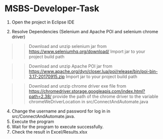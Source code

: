 # MSBS-Developer-Task
1. Open the project in Eclipse IDE

2. Resolve Dependencies (Selenium and Apache POI and selenium chrome driver)

>> Download and unzip selenium jar from https://www.seleniumhq.org/download/
>> Import jar to your project build path

>> Download and unzip Apache POI jar from https://www.apache.org/dyn/closer.lua/poi/release/bin/poi-bin-3.17-20170915.zip
>> Import jar to your project build path

>> Download and unzip chrome driver exe file from https://chromedriver.storage.googleapis.com/index.html?path=2.38/
>> provide the path of the chrome driver to the variable chromeWeDriverLocation in src/ConnectAndAutomate.java

4. Change the username and password for log in in src/ConnectAndAutomate.java.
5. Execute the program 
6. Wait for the program to execute successfully.
7. Check the result in Excel/Results.xlsx
